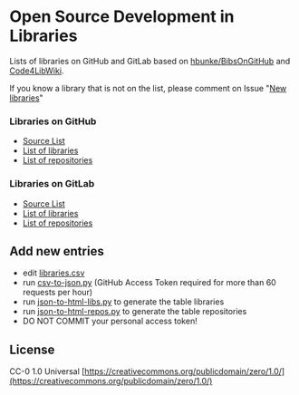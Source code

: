 # Open Source Development in Libraries

Lists of libraries on GitHub and GitLab based on [hbunke/BibsOnGitHub](https://github.com/hbunke/BibsOnGitHub) and [Code4LibWiki](http://wiki.code4lib.org/Libraries_Sharing_Code).

If you know a library that is not on the list, please comment on Issue "[New libraries](https://github.com/axel-klinger/BibsOnGitHub/issues/2)"

### Libraries on GitHub
* [Source List](libraries.csv)
* [List of libraries](https://axel-klinger.github.io/BibsOnGitHub/libraries.html)
* [List of repositories](https://axel-klinger.github.io/BibsOnGitHub/repositories.html)

### Libraries on GitLab
* [Source List](libraries-gitlab.csv)
* [List of libraries](https://axel-klinger.github.io/BibsOnGitHub/libraries-gitlab.html)
* [List of repositories](https://axel-klinger.github.io/BibsOnGitHub/repositories-gitlab.html)

## Add new entries

* edit [libraries.csv](libraries.csv)
* run [csv-to-json.py](scripts/csv-to-json.py) (GitHub Access Token required for more than 60 requests per hour)
* run [json-to-html-libs.py](scripts/json-to-html-libs.py) to generate the table libraries
* run [json-to-html-repos.py](scripts/json-to-html-repos.py) to generate the table repositories
* DO NOT COMMIT your personal access token!


## License

CC-0 1.0 Universal [https://creativecommons.org/publicdomain/zero/1.0/](https://creativecommons.org/publicdomain/zero/1.0/)
